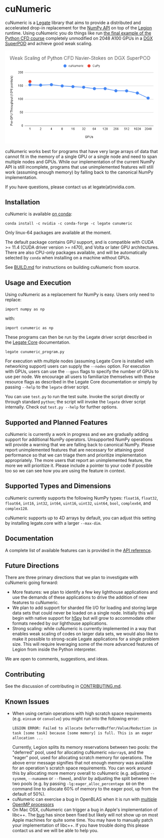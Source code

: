 <!--
Copyright 2021-2022 NVIDIA Corporation

Licensed under the Apache License, Version 2.0 (the "License");
you may not use this file except in compliance with the License.
You may obtain a copy of the License at

    http://www.apache.org/licenses/LICENSE-2.0

Unless required by applicable law or agreed to in writing, software
distributed under the License is distributed on an "AS IS" BASIS,
WITHOUT WARRANTIES OR CONDITIONS OF ANY KIND, either express or implied.
See the License for the specific language governing permissions and
limitations under the License.

-->

# cuNumeric

cuNumeric is a [Legate](https://github.com/nv-legate/legate.core) library
that aims to provide a distributed and accelerated drop-in replacement for the
[NumPy API](https://numpy.org/doc/stable/reference/) on top of the
[Legion](https://legion.stanford.edu) runtime. Using cuNumeric you do things like run
[the final example of the Python CFD course](https://github.com/barbagroup/CFDPython/blob/master/lessons/15_Step_12.ipynb)
completely unmodified on 2048 A100 GPUs in a [DGX SuperPOD](https://github.com/barbagroup/CFDPython/blob/master/lessons/15_Step_12.ipynb) and achieve good weak scaling.

<img src="docs/figures/cfd-demo.png" alt="drawing" width="500"/>

cuNumeric works best for programs that have very large arrays of data
that cannot fit in the memory of a single GPU or a single node and need
to span multiple nodes and GPUs. While our implementation of the current
NumPy API is still incomplete, programs that use unimplemented features
will still work (assuming enough memory) by falling back to the
canonical NumPy implementation.

If you have questions, please contact us at legate(at)nvidia.com.

## Installation

cuNumeric is available [on conda](https://anaconda.org/legate/cunumeric):

```
conda install -c nvidia -c conda-forge -c legate cunumeric
```

Only linux-64 packages are available at the moment.

The default package contains GPU support, and is compatible with CUDA >= 11.4
(CUDA driver version >= r470), and Volta or later GPU architectures. There are
also CPU-only packages available, and will be automatically selected by `conda`
when installing on a machine without GPUs.

See [BUILD.md](BUILD.md) for instructions on building cuNumeric from source.

## Usage and Execution

Using cuNumeric as a replacement for NumPy is easy. Users only need
to replace:

```
import numpy as np
```

with:

```
import cunumeric as np
```

These programs can then be run by the Legate driver script described in the
[Legate Core](https://github.com/nv-legate/legate.core) documentation.

```
legate cunumeric_program.py
```

For execution with multiple nodes (assuming Legate Core is installed with networking support)
users can supply the `--nodes` option. For execution with GPUs, users can use the
`--gpus` flags to specify the number of GPUs to use per node. We encourage all users
to familiarize themselves with these resource flags as described in the Legate Core
documentation or simply by passing `--help` to the `legate` driver script.

You can use `test.py` to run the test suite. Invoke the script directly or through
standard `python`; the script will invoke the `legate` driver script internally.
Check out `test.py --help` for further options.

## Supported and Planned Features

cuNumeric is currently a work in progress and we are gradually adding support for
additional NumPy operators. Unsupported NumPy operations will provide a
warning that we are falling back to canonical NumPy. Please report unimplemented
features that are necessary for attaining good performance so that we can triage
them and prioritize implementation appropriately. The more users that report an
unimplemented feature, the more we will prioritize it. Please include a pointer
to your code if possible too so we can see how you are using the feature in context.

## Supported Types and Dimensions

cuNumeric currently supports the following NumPy types: `float16`, `float32`,
`float64`, `int16`, `int32`, `int64`, `uint16`, `uint32`, `uint64`, `bool`,
`complex64`, and `complex128`.

cuNumeric supports up to 4D arrays by default, you can adjust this setting by
installing legate.core with a larger `--max-dim`.

## Documentation

A complete list of available features can is provided in the [API
reference](https://nv-legate.github.io/cunumeric/api/index.html).

## Future Directions

There are three primary directions that we plan to investigate
with cuNumeric going forward:

* More features: we plan to identify a few key lighthouse applications
  and use the demands of these applications to drive the addition of
  new features to cuNumeric.
* We plan to add support for sharded file I/O for loading and
  storing large data sets that could never be loaded on a single node.
  Initially this will begin with native support for [h5py](https://www.h5py.org/)
  but will grow to accommodate other formats needed by our lighthouse
  applications.
* Strong scaling: while cuNumeric is currently implemented in a way that
  enables weak scaling of codes on larger data sets, we would also like
  to make it possible to strong-scale Legate applications for a single
  problem size. This will require leveraging some of the more advanced
  features of Legion from inside the Python interpreter.

We are open to comments, suggestions, and ideas.

## Contributing

See the discussion of contributing in [CONTRIBUTING.md](CONTRIBUTING.md).

## Known Issues

 * When using certain operations with high scratch space requirements (e.g.
   `einsum` or `convolve`) you might run into the following error:
   ```
   LEGION ERROR: Failed to allocate DeferredBuffer/Value/Reduction in task [some task] because [some memory] is full. This is an eager allocation ...
   ```
   Currently, Legion splits its memory reservations between two pools: the
   "deferred" pool, used for allocating cuNumeric `ndarray`s, and the "eager"
   pool, used for allocating scratch memory for operations. The above error
   message signifies that not enough memory was available for an operation's
   scratch space requirements. You can work around this by allocating more
   memory overall to cuNumeric (e.g. adjusting `--sysmem`, `--numamem` or
   `--fbmem`), and/or by adjusting the split between the two pools (e.g. by
   passing `-lg:eager_alloc_percentage 60` on the command line to allocate 60%
   of memory to the eager pool, up from the default of 50%).
 * cuNumeric can exercise a bug in OpenBLAS when it is run with
   [multiple OpenMP processors](https://github.com/xianyi/OpenBLAS/issues/2146)
 * On Mac OSX, cuNumeric can trigger a bug in Apple's implementation of libc++.
   The [bug](https://bugs.llvm.org/show_bug.cgi?id=43764) has since been fixed but
   likely will not show up on most Apple machines for quite some time. You may have
   to manually patch your implementation of libc++. If you have trouble doing this
   please contact us and we will be able to help you.
